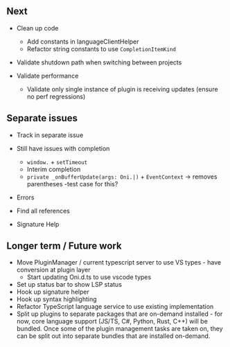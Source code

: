## Next

- Clean up code
    - Add constants in languageClientHelper
    - Refactor string constants to use `CompletionItemKind`

- Validate shutdown path when switching between projects

- Validate performance
    - Validate only single instance of plugin is receiving updates (ensure no perf regressions)

## Separate issues
- Track in separate issue
- Still have issues with completion
    - `window.` + `setTimeout`
    - Interim completion
    - `private _onBufferUpdate(args: Oni.|)` + `EventContext` -> removes parentheses
        -test case for this?

- Errors
- Find all references
- Signature Help

## Longer term / Future work
- Move PluginManager / current typescript server to use VS types - have conversion at plugin layer
    - Start updating Oni.d.ts to use vscode types
- Set up status bar to show LSP status
- Hook up signature helper
- Hook up syntax highlighting
- Refactor TypeScript language service to use existing implementation
- Split up plugins to separate packages that are on-demand installed - for now, core language support (JS/TS, C#, Python, Rust, C++) will be bundled. Once some of the plugin management tasks are taken on, they can be split out into separate bundles that are installed on-demand.
